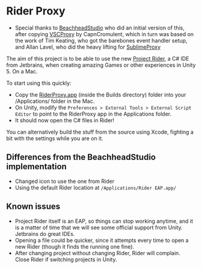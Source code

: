 # Rider Proxy
- Special thanks to [BeachheadStudio](https://github.com/BeachheadStudio/RiderProxy) who did an initial version of this, after copying [VSCProxy](https://github.com/CapnCromulent/VSCProxy) by CapnCromulent, which in turn was based on the work of Tim Keating, who got the barebones event handler setup, and Allan Lavel, who did the heavy lifting for [SublimeProxy](https://github.com/thinkrad/SublimeProxy)

The aim of this project is to be able to use the new [Project Rider](https://www.jetbrains.com/rider/), a C# IDE from Jetbrains, when creating amazing Games or other experiences in Unity 5. On a Mac.

To start using this quickly:

- Copy the [RiderProxy.app](https://github.com/siliconcat/RiderProxy/tree/master/Builds) (inside the Builds directory) folder into your /Applications/ folder in the Mac.
- On Unity, modify the ```Preferences > External Tools > External Script Editor``` to point to the RiderProxy app in the Applications folder.
- It should now open the C# files in Rider!

You can alternatively build the stuff from the source using Xcode, fighting a bit with the settings while you are on it.

## Differences from the BeachheadStudio implementation

- Changed icon to use the one from Rider
- Using the default Rider location at ```/Applications/Rider EAP.app/```

## Known issues

- Project Rider itself is an EAP, so things can stop working anytime, and it is a matter of time that we will see some official support from Unity. Jetbrains do great IDEs.
- Opening a file could be quicker, since it attempts every time to open a new Rider (though it finds the running one fine).
- After changing project without changing Rider, Rider will complain. Close Rider if switching projects in Unity.
